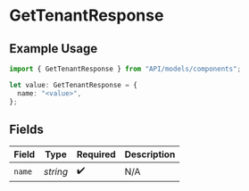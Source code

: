 # GetTenantResponse

## Example Usage

```typescript
import { GetTenantResponse } from "API/models/components";

let value: GetTenantResponse = {
  name: "<value>",
};
```

## Fields

| Field              | Type               | Required           | Description        |
| ------------------ | ------------------ | ------------------ | ------------------ |
| `name`             | *string*           | :heavy_check_mark: | N/A                |